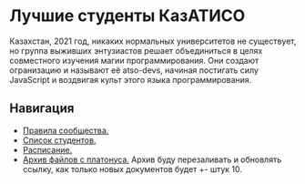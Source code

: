 # Лучшие студенты КазАТИСО

Казахстан, 2021 год, никаких нормальных университетов не существует, но группа выживших энтузиастов решает объединиться в целях совместного изучения магии программирования. Они создают огранизацию и называют её atso-devs, начиная постигать силу JavaScript и воздвигая культ этого языка программирования. 

## Навигация

- [Правила сообщества.](https://github.com/atso-devs/.github/blob/main/rules.md)  
- [Список студентов.](https://github.com/atso-devs/.github/blob/main/students.md)
- [Расписание.](https://github.com/atso-devs/.github/blob/main/schedule.md)
- [Архив файлов с платонуса.](https://disk.yandex.kz/d/AJ9c2alFxxmYdA) Архив буду перезаливать и обновлять ссылку, как только новых документов будет +\- штук 10. 
